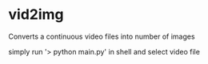 # vid2img
Converts a continuous video files into number of images

simply run '> python main.py' in shell
and select video file

